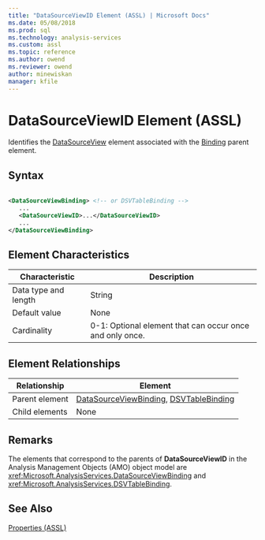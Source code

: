 ```yaml
---
title: "DataSourceViewID Element (ASSL) | Microsoft Docs"
ms.date: 05/08/2018
ms.prod: sql
ms.technology: analysis-services
ms.custom: assl
ms.topic: reference
ms.author: owend
ms.reviewer: owend
author: minewiskan
manager: kfile
---
```

# DataSourceViewID Element (ASSL)

  Identifies the [DataSourceView](objects/datasourceview-element-assl.md) element associated with the [Binding](data-type/binding-data-type-assl.md) parent element.  
  
## Syntax  
  
```xml  
  
<DataSourceViewBinding> <!-- or DSVTableBinding -->  
   ...  
   <DataSourceViewID>...</DataSourceViewID>  
   ...  
</DataSourceViewBinding>  
```  
  
## Element Characteristics  
  
|Characteristic|Description|  
|--------------------|-----------------|  
|Data type and length|String|  
|Default value|None|  
|Cardinality|0-1: Optional element that can occur once and only once.|  
  
## Element Relationships  
  
|Relationship|Element|  
|------------------|-------------|  
|Parent element|[DataSourceViewBinding](data-type/datasourceviewbinding-data-type-assl.md), [DSVTableBinding](data-type/dsvtablebinding-data-type-assl.md)|  
|Child elements|None|  
  
## Remarks  
 The elements that correspond to the parents of **DataSourceViewID** in the Analysis Management Objects (AMO) object model are <xref:Microsoft.AnalysisServices.DataSourceViewBinding> and <xref:Microsoft.AnalysisServices.DSVTableBinding>.  
  
## See Also  
 [Properties &#40;ASSL&#41;](properties/properties-assl.md)  
  
  
